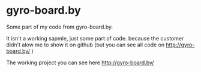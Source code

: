 # gyro-board.by
Some part of my code from  gyro-board.by.

It isn't a working sapmle, just some part of code. because the customer didn't alow me to show it on github (but you can see all code on  http://gyro-board.by/ )

The working project you can see here http://gyro-board.by/

